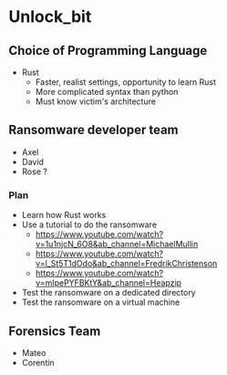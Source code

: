 # Unlock_bit

## Choice of Programming Language
- Rust
  - Faster, realist settings, opportunity to learn Rust
  - More complicated syntax than python
  - Must know victim's architecture

## Ransomware developer team
- Axel
- David
- Rose ?
### Plan
- Learn how Rust works
- Use a tutorial to do the ransomware
  - https://www.youtube.com/watch?v=1u1njcN_6O8&ab_channel=MichaelMullin
  - https://www.youtube.com/watch?v=l_St5T1dOdo&ab_channel=FredrikChristenson
  - https://www.youtube.com/watch?v=mIpePYFBKtY&ab_channel=Heapzip
- Test the ransomware on a dedicated directory
- Test the ransomware on a virtual machine

## Forensics Team
- Mateo
- Corentin
  
